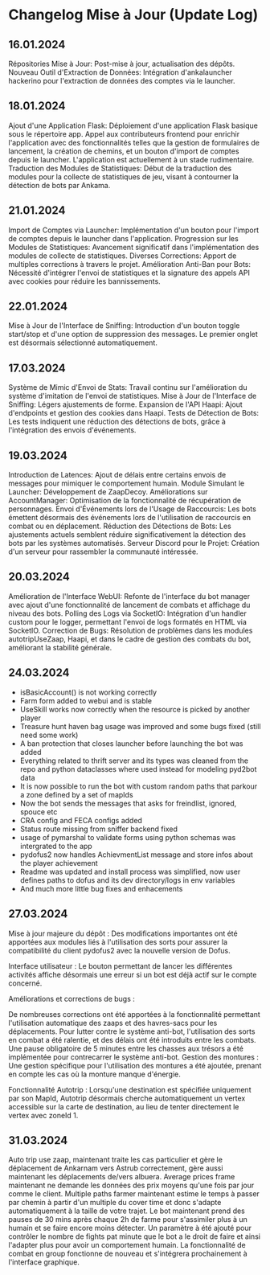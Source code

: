# Changelog Mise à Jour (Update Log)

## 16.01.2024

Répositories Mise à Jour: Post-mise à jour, actualisation des dépôts.
Nouveau Outil d'Extraction de Données: Intégration d'ankalauncher hackerino pour l'extraction de données des comptes via le launcher.

## 18.01.2024

Ajout d'une Application Flask: Déploiement d'une application Flask basique sous le répertoire app. Appel aux contributeurs frontend pour enrichir l'application avec des fonctionnalités telles que la gestion de formulaires de lancement, la création de chemins, et un bouton d'import de comptes depuis le launcher. L'application est actuellement à un stade rudimentaire.
Traduction des Modules de Statistiques: Début de la traduction des modules pour la collecte de statistiques de jeu, visant à contourner la détection de bots par Ankama.

## 21.01.2024

Import de Comptes via Launcher: Implémentation d'un bouton pour l'import de comptes depuis le launcher dans l'application.
Progression sur les Modules de Statistiques: Avancement significatif dans l'implémentation des modules de collecte de statistiques.
Diverses Corrections: Apport de multiples corrections à travers le projet.
Amélioration Anti-Ban pour Bots: Nécessité d'intégrer l'envoi de statistiques et la signature des appels API avec cookies pour réduire les bannissements.

## 22.01.2024

Mise à Jour de l'Interface de Sniffing: Introduction d'un bouton toggle start/stop et d'une option de suppression des messages. Le premier onglet est désormais sélectionné automatiquement.

## 17.03.2024

Système de Mimic d'Envoi de Stats: Travail continu sur l'amélioration du système d'imitation de l'envoi de statistiques.
Mise à Jour de l'Interface de Sniffing: Légers ajustements de forme.
Expansion de l'API Haapi: Ajout d'endpoints et gestion des cookies dans Haapi.
Tests de Détection de Bots: Les tests indiquent une réduction des détections de bots, grâce à l'intégration des envois d'événements.

## 19.03.2024

Introduction de Latences: Ajout de délais entre certains envois de messages pour mimiquer le comportement humain.
Module Simulant le Launcher: Développement de ZaapDecoy.
Améliorations sur AccountManager: Optimisation de la fonctionnalité de récupération de personnages.
Envoi d'Événements lors de l'Usage de Raccourcis: Les bots émettent désormais des événements lors de l'utilisation de raccourcis en combat ou en déplacement.
Réduction des Détections de Bots: Les ajustements actuels semblent réduire significativement la détection des bots par les systèmes automatisés.
Serveur Discord pour le Projet: Création d'un serveur pour rassembler la communauté intéressée.

## 20.03.2024

Amélioration de l'Interface WebUI: Refonte de l'interface du bot manager avec ajout d'une fonctionnalité de lancement de combats et affichage du niveau des bots.
Polling des Logs via SocketIO: Intégration d'un handler custom pour le logger, permettant l'envoi de logs formatés en HTML via SocketIO.
Correction de Bugs: Résolution de problèmes dans les modules autotripUseZaap, Haapi, et dans le cadre de gestion des combats du bot, améliorant la stabilité générale.

## 24.03.2024

- isBasicAccount() is not working correctly
- Farm form added to webui and is stable
- UseSkill works now correctly when the resource is picked by another player
- Treasure hunt haven bag usage was improved and some bugs fixed (still need some work)
- A ban protection that closes launcher before launching the bot was added
- Everything related to thrift server and its types was cleaned from the repo and python dataclasses where used instead for modeling pyd2bot data
- It is now possible to run the bot with custom random paths that parkour a zone defined by a set of mapIds
- Now the bot sends the messages that asks for freindlist, ignored, spouce etc
- CRA config and FECA configs added
- Status route missing from sniffer backend fixed
- usage of pymarshal to validate forms using python schemas was intergrated to the app
- pydofus2 now handles AchievmentList message and store infos about the player achievement
- Readme was updated and install process was simplified, now user defines paths to dofus and its dev directory/logs in env variables
- And much more little bug fixes and enhacements

## 27.03.2024

Mise à jour majeure du dépôt : Des modifications importantes ont été apportées aux modules liés à l'utilisation des sorts pour assurer la compatibilité du client pydofus2 avec la nouvelle version de Dofus.

Interface utilisateur : Le bouton permettant de lancer les différentes activités affiche désormais une erreur si un bot est déjà actif sur le compte concerné.

Améliorations et corrections de bugs :

De nombreuses corrections ont été apportées à la fonctionnalité permettant l'utilisation automatique des zaaps et des havres-sacs pour les déplacements.
Pour lutter contre le système anti-bot, l'utilisation des sorts en combat a été ralentie, et des délais ont été introduits entre les combats.
Une pause obligatoire de 5 minutes entre les chasses aux trésors a été implémentée pour contrecarrer le système anti-bot.
Gestion des montures : Une gestion spécifique pour l'utilisation des montures a été ajoutée, prenant en compte les cas où la monture manque d'énergie.

Fonctionnalité Autotrip : Lorsqu'une destination est spécifiée uniquement par son MapId, Autotrip désormais cherche automatiquement un vertex accessible sur la carte de destination, au lieu de tenter directement le vertex avec zoneId 1.

## 31.03.2024

Auto trip use zaap, maintenant traite les cas particulier et gère le déplacement de Ankarnam vers Astrub correctement, gère aussi maintenant les déplacements de/vers albuera.
Average prices frame maintenant ne demande les données des prix moyens qu'une fois par jour comme le client.
Multiple paths farmer maintenant estime le temps à passer par chemin à partir d'un multiple du cover time et donc s'adapte automatiquement à la taille de votre trajet.
Le bot maintenant prend des pauses de 30 mins après chaque 2h de farme pour s'assimiler plus à un humain et se faire encore moins détecter.
Un paramètre à été ajouté pour contrôler le nombre de fights pat minute que le bot a le droit de faire et ainsi l'adapter plus pour avoir un comportement humain.
La fonctionnalité de combat en group fonctionne de nouveau et s'intégrera prochainement à l'interface graphique.
